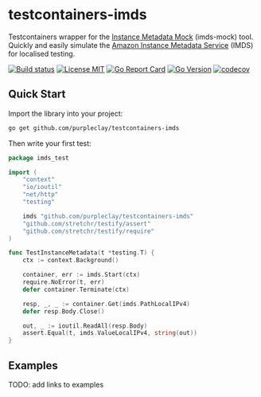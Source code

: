 # testcontainers-imds

Testcontainers wrapper for the [Instance Metadata Mock](https://github.com/purpleclay/imds-mock) (imds-mock) tool. Quickly and easily simulate the [Amazon Instance Metadata Service](https://docs.aws.amazon.com/AWSEC2/latest/UserGuide/ec2-instance-metadata.html) (IMDS) for localised testing.

[![Build status](https://img.shields.io/github/workflow/status/purpleclay/testcontainers-imds/ci?style=flat-square&logo=go)](https://github.com/purpleclay/testcontainers-imds/actions?workflow=ci)
[![License MIT](https://img.shields.io/badge/license-MIT-blue.svg?style=flat-square)](/LICENSE)
[![Go Report Card](https://goreportcard.com/badge/github.com/purpleclay/testcontainers-imds?style=flat-square)](https://goreportcard.com/report/github.com/purpleclay/testcontainers-imds)
[![Go Version](https://img.shields.io/github/go-mod/go-version/purpleclay/testcontainers-imds.svg?style=flat-square)](go.mod)
[![codecov](https://codecov.io/gh/purpleclay/testcontainers-imds/branch/main/graph/badge.svg)](https://codecov.io/gh/purpleclay/testcontainers-imds)

## Quick Start

Import the library into your project:

```sh
go get github.com/purpleclay/testcontainers-imds
```

Then write your first test:

```go
package imds_test

import (
    "context"
    "io/ioutil"
    "net/http"
    "testing"

    imds "github.com/purpleclay/testcontainers-imds"
    "github.com/stretchr/testify/assert"
    "github.com/stretchr/testify/require"
)

func TestInstanceMetadata(t *testing.T) {
    ctx := context.Background()

    container, err := imds.Start(ctx)
    require.NoError(t, err)
    defer container.Terminate(ctx)

    resp, _, _ := container.Get(imds.PathLocalIPv4)
    defer resp.Body.Close()

    out, _ := ioutil.ReadAll(resp.Body)
    assert.Equal(t, imds.ValueLocalIPv4, string(out))
}
```

## Examples

TODO: add links to examples
